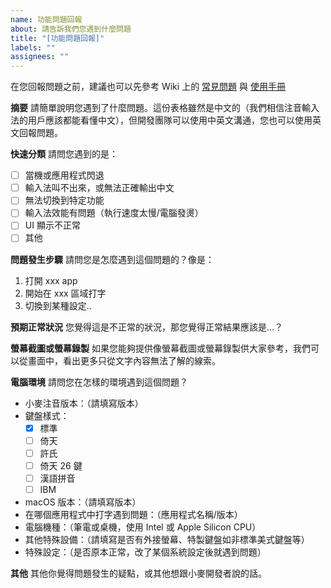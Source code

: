 ```yaml
---
name: 功能問題回報
about: 請告訴我們您遇到什麼問題
title: "[功能問題回報]"
labels: ""
assignees: ""
---
```


在您回報問題之前，建議也可以先參考 Wiki 上的 [常見問題](https://github.com/openvanilla/McBopomofo/wiki/%E5%B8%B8%E8%A6%8B%E5%95%8F%E9%A1%8C) 與 [使用手冊](https://github.com/openvanilla/McBopomofo/wiki/%E4%BD%BF%E7%94%A8%E6%89%8B%E5%86%8A)

**摘要**
請簡單說明您遇到了什麼問題。這份表格雖然是中文的（我們相信注音輸入法的用戶應該都能看懂中文），但開發團隊可以使用中英文溝通，您也可以使用英文回報問題。

**快速分類**
請問您遇到的是：

- [ ] 當機或應用程式閃退
- [ ] 輸入法叫不出來，或無法正確輸出中文
- [ ] 無法切換到特定功能
- [ ] 輸入法效能有問題（執行速度太慢/電腦發燙）
- [ ] UI 顯示不正常
- [ ] 其他

**問題發生步驟**
請問您是怎麼遇到這個問題的？像是：

1. 打開 xxx app
2. 開始在 xxx 區域打字
3. 切換到某種設定..

**預期正常狀況**
您覺得這是不正常的狀況，那您覺得正常結果應該是…？

**螢幕截圖或螢幕錄製**
如果您能夠提供像螢幕截圖或螢幕錄製供大家參考，我們可以從畫面中，看出更多只從文字內容無法了解的線索。

**電腦環境**
請問您在怎樣的環境遇到這個問題？

- 小麥注音版本：（請填寫版本）
- 鍵盤樣式：
  - [x] 標準
  - [ ] 倚天
  - [ ] 許氏
  - [ ] 倚天 26 鍵
  - [ ] 漢語拼音
  - [ ] IBM
- macOS 版本：（請填寫版本）
- 在哪個應用程式中打字遇到問題：（應用程式名稱/版本）
- 電腦機種：（筆電或桌機，使用 Intel 或 Apple Silicon CPU）
- 其他特殊設備：（請填寫是否有外接螢幕、特製鍵盤如非標準美式鍵盤等）
- 特殊設定：（是否原本正常，改了某個系統設定後就遇到問題）

**其他**
其他你覺得問題發生的疑點，或其他想跟小麥開發者說的話。

